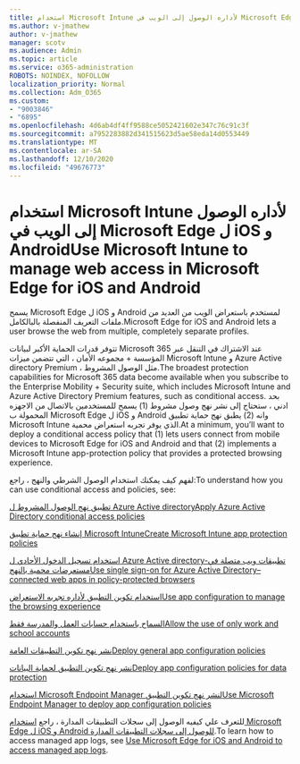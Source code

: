 ```yaml
---
title: استخدام Microsoft Intune لأداره الوصول إلى الويب في Microsoft Edge ل iOS و Android
ms.author: v-jmathew
author: v-jmathew
manager: scotv
ms.audience: Admin
ms.topic: article
ms.service: o365-administration
ROBOTS: NOINDEX, NOFOLLOW
localization_priority: Normal
ms.collection: Adm_O365
ms.custom:
- "9003846"
- "6895"
ms.openlocfilehash: 4d6ab4df4ff9588ce5052421602e347c76c91c3f
ms.sourcegitcommit: a7952283882d341515623d5ae58eda14d0553449
ms.translationtype: MT
ms.contentlocale: ar-SA
ms.lasthandoff: 12/10/2020
ms.locfileid: "49676773"
---
```

# <a name="use-microsoft-intune-to-manage-web-access-in-microsoft-edge-for-ios-and-android"></a><span data-ttu-id="04a80-102">استخدام Microsoft Intune لأداره الوصول إلى الويب في Microsoft Edge ل iOS و Android</span><span class="sxs-lookup"><span data-stu-id="04a80-102">Use Microsoft Intune to manage web access in Microsoft Edge for iOS and Android</span></span>

<span data-ttu-id="04a80-103">يسمح Microsoft Edge ل iOS و Android لمستخدم باستعراض الويب من العديد من ملفات التعريف المنفصلة بالبالكامل.</span><span class="sxs-lookup"><span data-stu-id="04a80-103">Microsoft Edge for iOS and Android lets a user browse the web from multiple, completely separate profiles.</span></span>

<span data-ttu-id="04a80-104">تتوفر قدرات الحماية الأكبر لبيانات Microsoft 365 عند الاشتراك في التنقل عبر المؤسسة + مجموعه الأمان ، التي تتضمن ميزات Microsoft Intune و Azure Active directory Premium ، مثل الوصول المشروط.</span><span class="sxs-lookup"><span data-stu-id="04a80-104">The broadest protection capabilities for Microsoft 365 data become available when you subscribe to the Enterprise Mobility + Security suite, which includes Microsoft Intune and Azure Active Directory Premium features, such as conditional access.</span></span> <span data-ttu-id="04a80-105">بحد ادني ، ستحتاج إلى نشر نهج وصول مشروط (1) يسمح للمستخدمين بالاتصال من الاجهزه المحمولة ب Microsoft Edge ل iOS و Android وانه (2) يطبق نهج حماية تطبيق Microsoft Intune الذي يوفر تجربه استعراض محمية.</span><span class="sxs-lookup"><span data-stu-id="04a80-105">At a minimum, you’ll want to deploy a conditional access policy that (1) lets users connect from mobile devices to Microsoft Edge for iOS and Android and that (2) implements a Microsoft Intune app-protection policy that provides a protected browsing experience.</span></span>

<span data-ttu-id="04a80-106">لفهم كيف يمكنك استخدام الوصول الشرطي والنهج ، راجع:</span><span class="sxs-lookup"><span data-stu-id="04a80-106">To understand how you can use conditional access and policies, see:</span></span>

[<span data-ttu-id="04a80-107">تطبيق نهج الوصول المشروط ل Azure Active directory</span><span class="sxs-lookup"><span data-stu-id="04a80-107">Apply Azure Active Directory conditional access policies</span></span>](https://go.microsoft.com/fwlink/?linkid=2132481)

[<span data-ttu-id="04a80-108">إنشاء نهج حماية تطبيق Microsoft Intune</span><span class="sxs-lookup"><span data-stu-id="04a80-108">Create Microsoft Intune app protection policies</span></span>](https://go.microsoft.com/fwlink/?linkid=2132651)

[<span data-ttu-id="04a80-109">استخدام تسجيل الدخول الأحادي ل Azure Active directory-تطبيقات ويب متصلة في مستعرضات محمية بالنهج</span><span class="sxs-lookup"><span data-stu-id="04a80-109">Use single sign-on for Azure Active Directory–connected web apps in policy-protected browsers</span></span>](https://go.microsoft.com/fwlink/?linkid=2132482)

[<span data-ttu-id="04a80-110">استخدام تكوين التطبيق لأداره تجربه الاستعراض</span><span class="sxs-lookup"><span data-stu-id="04a80-110">Use app configuration to manage the browsing experience</span></span>](https://go.microsoft.com/fwlink/?linkid=2132483)

[<span data-ttu-id="04a80-111">السماح باستخدام حسابات العمل والمدرسة فقط</span><span class="sxs-lookup"><span data-stu-id="04a80-111">Allow the use of only work and school accounts</span></span>](https://go.microsoft.com/fwlink/?linkid=2132652)

[<span data-ttu-id="04a80-112">نشر نهج تكوين التطبيقات العامة</span><span class="sxs-lookup"><span data-stu-id="04a80-112">Deploy general app configuration policies</span></span>](https://go.microsoft.com/fwlink/?linkid=2132653)

[<span data-ttu-id="04a80-113">نشر نهج تكوين التطبيق لحماية البيانات</span><span class="sxs-lookup"><span data-stu-id="04a80-113">Deploy app configuration policies for data protection</span></span>](https://go.microsoft.com/fwlink/?linkid=2132654)

[<span data-ttu-id="04a80-114">استخدام Microsoft Endpoint Manager لنشر نهج تكوين التطبيق</span><span class="sxs-lookup"><span data-stu-id="04a80-114">Use Microsoft Endpoint Manager to deploy app configuration policies</span></span>](https://go.microsoft.com/fwlink/?linkid=2132707)

<span data-ttu-id="04a80-115">للتعرف علي كيفيه الوصول إلى سجلات التطبيقات المدارة ، راجع [استخدام Microsoft Edge ل iOS و Android للوصول إلى سجلات التطبيقات المدارة](https://go.microsoft.com/fwlink/?linkid=2132578).</span><span class="sxs-lookup"><span data-stu-id="04a80-115">To learn how to access managed app logs, see [Use Microsoft Edge for iOS and Android to access managed app logs](https://go.microsoft.com/fwlink/?linkid=2132578).</span></span>
